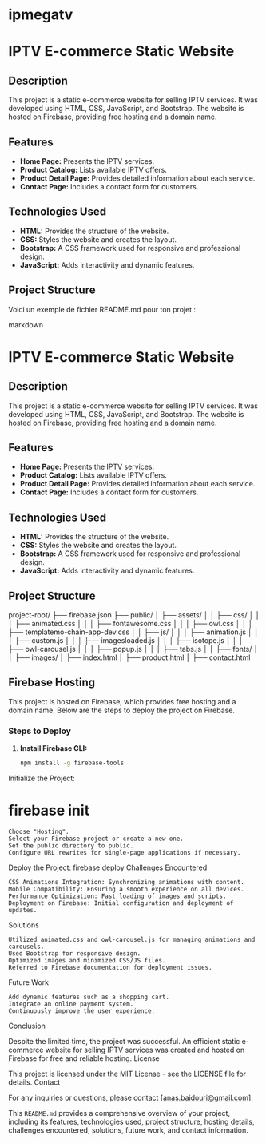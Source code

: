 # ipmegatv
# IPTV E-commerce Static Website

## Description

This project is a static e-commerce website for selling IPTV services. It was developed using HTML, CSS, JavaScript, and Bootstrap. The website is hosted on Firebase, providing free hosting and a domain name.

## Features

- **Home Page:** Presents the IPTV services.
- **Product Catalog:** Lists available IPTV offers.
- **Product Detail Page:** Provides detailed information about each service.
- **Contact Page:** Includes a contact form for customers.

## Technologies Used

- **HTML:** Provides the structure of the website.
- **CSS:** Styles the website and creates the layout.
- **Bootstrap:** A CSS framework used for responsive and professional design.
- **JavaScript:** Adds interactivity and dynamic features.

## Project Structure

Voici un exemple de fichier README.md pour ton projet :

markdown

# IPTV E-commerce Static Website

## Description

This project is a static e-commerce website for selling IPTV services. It was developed using HTML, CSS, JavaScript, and Bootstrap. The website is hosted on Firebase, providing free hosting and a domain name.

## Features

- **Home Page:** Presents the IPTV services.
- **Product Catalog:** Lists available IPTV offers.
- **Product Detail Page:** Provides detailed information about each service.
- **Contact Page:** Includes a contact form for customers.

## Technologies Used

- **HTML:** Provides the structure of the website.
- **CSS:** Styles the website and creates the layout.
- **Bootstrap:** A CSS framework used for responsive and professional design.
- **JavaScript:** Adds interactivity and dynamic features.

## Project Structure

project-root/
├── firebase.json
├── public/
│ ├── assets/
│ │ ├── css/
│ │ │ ├── animated.css
│ │ │ ├── fontawesome.css
│ │ │ ├── owl.css
│ │ │ ├── templatemo-chain-app-dev.css
│ │ ├── js/
│ │ │ ├── animation.js
│ │ │ ├── custom.js
│ │ │ ├── imagesloaded.js
│ │ │ ├── isotope.js
│ │ │ ├── owl-carousel.js
│ │ │ ├── popup.js
│ │ │ ├── tabs.js
│ │ ├── fonts/
│ │ ├── images/
│ ├── index.html
│ ├── product.html
│ ├── contact.html


## Firebase Hosting

This project is hosted on Firebase, which provides free hosting and a domain name. Below are the steps to deploy the project on Firebase.

### Steps to Deploy

1. **Install Firebase CLI:**
   ```bash
   npm install -g firebase-tools
Initialize the Project:
# firebase init

    Choose "Hosting".
    Select your Firebase project or create a new one.
    Set the public directory to public.
    Configure URL rewrites for single-page applications if necessary.

Deploy the Project:
firebase deploy
Challenges Encountered

    CSS Animations Integration: Synchronizing animations with content.
    Mobile Compatibility: Ensuring a smooth experience on all devices.
    Performance Optimization: Fast loading of images and scripts.
    Deployment on Firebase: Initial configuration and deployment of updates.

Solutions

    Utilized animated.css and owl-carousel.js for managing animations and carousels.
    Used Bootstrap for responsive design.
    Optimized images and minimized CSS/JS files.
    Referred to Firebase documentation for deployment issues.

Future Work

    Add dynamic features such as a shopping cart.
    Integrate an online payment system.
    Continuously improve the user experience.

Conclusion

Despite the limited time, the project was successful. An efficient static e-commerce website for selling IPTV services was created and hosted on Firebase for free and reliable hosting.
License

This project is licensed under the MIT License - see the LICENSE file for details.
Contact

For any inquiries or questions, please contact [anas.baidouri@gmail.com].


This `README.md` provides a comprehensive overview of your project, including its features, technologies used, project structure, hosting details, challenges encountered, solutions, future work, and contact information.
